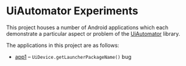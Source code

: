 # UiAutomator Experiments

This project houses a number of Android applications which each demonstrate a particular aspect or problem of the [UiAutomator](https://developer.android.com/training/testing/ui-automator) library.

The applications in this project are as follows:

* [app1](app1) – `UiDevice.getLauncherPackageName()` bug
